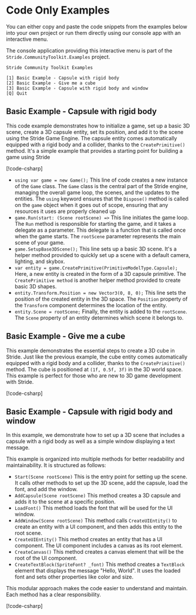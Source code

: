 # Code Only Examples

You can either copy and paste the code snippets from the examples below into your own project or run them directly using our console app with an interactive menu.

The console application providing this interactive menu is part of the `Stride.CommunityToolkit.Examples` project.


```plaintext
Stride Community Toolkit Examples

[1] Basic Example - Capsule with rigid body
[2] Basic Example - Give me a cube
[3] Basic Example - Capsule with rigid body and window
[Q] Quit
```

## Basic Example - Capsule with rigid body

This code example demonstrates how to initialize a game, set up a basic 3D scene, create a 3D capsule entity, set its position, and add it to the scene using the Stride Game Engine. The capsule entity comes automatically equipped with a rigid body and a collider, thanks to the `CreatePrimitive()` method. It's a simple example that provides a starting point for building a game using Stride

[!code-csharp[](../../../examples/code-only/Example01_Basic3DScene/Program.cs)]

- `using var game = new Game();` This line of code creates a new instance of the `Game` class. The `Game` class is the central part of the Stride engine, managing the overall game loop, the scenes, and the updates to the entities. The `using` keyword ensures that the `Dispose()` method is called on the `game` object when it goes out of scope, ensuring that any resources it uses are properly cleaned up
- `game.Run(start: (Scene rootScene) =>` This line initiates the game loop. The `Run` method is responsible for starting the game, and it takes a delegate as a parameter. This delegate is a function that is called once when the game starts. The `rootScene` parameter represents the main scene of your game.
- `game.SetupBase3DScene();` This line sets up a basic 3D scene. It's a helper method provided to quickly set up a scene with a default camera, lighting, and skybox.
- `var entity = game.CreatePrimitive(PrimitiveModelType.Capsule);` Here, a new entity is created in the form of a 3D capsule primitive. The `CreatePrimitive method` is another helper method provided to create basic 3D shapes.
- `entity.Transform.Position = new Vector3(0, 8, 0);` This line sets the position of the created entity in the 3D space. The `Position` property of the `Transform` component determines the location of the entity.
- `entity.Scene = rootScene;` Finally, the entity is added to the `rootScene`. The `Scene` property of an entity determines which scene it belongs to.

## Basic Example - Give me a cube

This example demonstrates the essential steps to create a 3D cube in Stride. Just like the previous example, the cube entity comes automatically equipped with a rigid body and a collider, thanks to the `CreatePrimitive()` method. The cube is positioned at `(1f, 0.5f, 3f)` in the 3D world space. This example is perfect for those who are new to 3D game development with Stride.

[!code-csharp[](../../../examples/code-only/Example02_GiveMeACube/Program.cs)]

## Basic Example - Capsule with rigid body and window

In this example, we demonstrate how to set up a 3D scene that includes a capsule with a rigid body as well as a simple window displaying a text message.

This example is organized into multiple methods for better readability and maintainability. It is structured as follows:

- `Start(Scene rootScene)` This is the entry point for setting up the scene. It calls other methods to set up the 3D scene, add the capsule, load the font, and add the window.
- `AddCapsule(Scene rootScene)` This method creates a 3D capsule and adds it to the scene at a specific position.
- `LoadFont()` This method loads the font that will be used for the UI window.
- `AddWindow(Scene rootScene)` This method calls `CreateUIEntity()` to create an entity with a UI component, and then adds this entity to the root scene.
- `CreateUIEntity()` This method creates an entity that has a UI component. The UI component includes a canvas as its root element.
- `CreateCanvas()` This method creates a canvas element that will be the root of the UI component.
- `CreateTextBlock(SpriteFont? _font)` This method creates a `TextBlock` element that displays the message "Hello, World". It uses the loaded font and sets other properties like color and size.

This modular approach makes the code easier to understand and maintain. Each method has a clear responsibility.

[!code-csharp[](../../../examples/code-only/Example03_CapsuleAndWindow/Program.cs)]